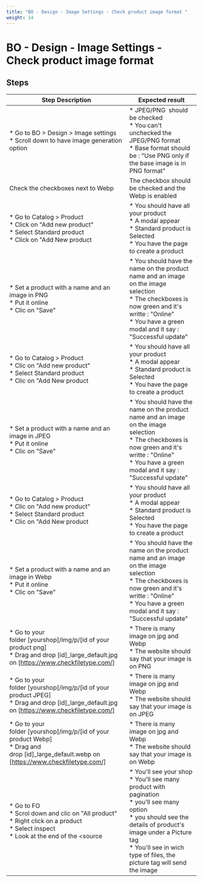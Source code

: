 ```yaml
---
title: "BO - Design - Image Settings - Check product image format "
weight: 14
---
```


# BO - Design - Image Settings - Check product image format 
## Steps
| Step Description | Expected result |
| ----- | ----- |
| * Go to BO > Design > Image settings<br> * Scroll down to have image generation option | * JPEG/PNG  should be checked <br> * You can't unchecked the JPEG/PNG format<br> * Base format should be : "Use PNG only if the base image is in PNG format" |
| Check the checkboxes next to Webp | The checkbox should be checked and the Webp is enabled |
| * Go to Catalog > Product <br> * Click on "Add new product"<br> * Select Standard product <br> * Click on "Add New product | * You should have all your product <br> * A modal appear<br> * Standard product is Selected<br> * You have the page to create a product |
| * Set a product with a name and an image in PNG <br> * Put it online <br> * Clic on "Save" | * You should have the name on the product name and an image on the image selection <br> * The checkboxes is now green and it's writte : "Online" <br> * You have a green modal and it say : "Successful update" |
| * Go to Catalog > Product <br> * Clic on "Add new product"<br> * Select Standard product <br> * Clic on "Add New product | * You should have all your product <br> * A modal appear<br> * Standard product is Selected<br> * You have the page to create a product |
| * Set a product with a name and an image in JPEG <br> * Put it online <br> * Clic on "Save" | * You should have the name on the product name and an image on the image selection <br> * The checkboxes is now green and it's writte : "Online" <br> * You have a green modal and it say : "Successful update" |
| * Go to Catalog > Product <br> * Clic on "Add new product"<br> * Select Standard product <br> * Clic on "Add New product | * You should have all your product <br> * A modal appear<br> * Standard product is Selected<br> * You have the page to create a product |
| * Set a product with a name and an image in Webp <br> * Put it online <br> * Clic on "Save" | * You should have the name on the product name and an image on the image selection <br> * The checkboxes is now green and it's writte : "Online" <br> * You have a green modal and it say : "Successful update" |
| * Go to your folder [yourshop]/img/p/[id of your product png]<br> * Drag and drop [id]_large_default.jpg on [https://www.checkfiletype.com/] | * There is many image on jpg and Webp<br> * The website should say that your image is on PNG |
| * Go to your folder [yourshop]/img/p/[id of your product JPEG]<br> * Drag and drop [id]_large_default.jpg on [https://www.checkfiletype.com/] | * There is many image on jpg and Webp<br> * The website should say that your image is on JPEG |
| * Go to your folder [yourshop]/img/p/[id of your product Webp]<br> * Drag and drop [id]_large_default.webp on [https://www.checkfiletype.com/] | * There is many image on jpg and Webp<br> * The website should say that your image is on Webp |
| * Go to FO <br> * Scrol down and clic on "All product"<br> * Right click on a product <br> * Select inspect<br> * Look at the end of the <source | * You'll see your shop<br> * You'll see many product with pagination<br> * you'll see many option <br> * you should see the details of product's image under a Picture tag<br> * You'll see in wich type of files, the picture tag will send the image |
